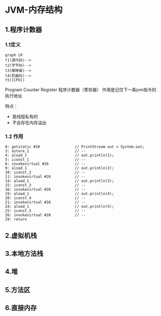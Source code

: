 # JVM-内存结构

## 1.程序计数器

### 1.1定义

```mermaid
graph LR
t1(源代码)-->
t2(字节码)-->
t3(解释器)-->
t4(机器码)-->
t5([CPU])
```

Program Counter Register 程序计数器（寄存器）
作用是记住下一条jvm指令的执行地址

特点：

- 是线程私有的
- 不会存在内存溢出  



### 1.2 作用

```
0: getstatic #20 				// PrintStream out = System.out;
3: astore_1 					// --
4: aload_1 						// out.println(1);
5: iconst_1 					// --
6: invokevirtual #26 			// --
9: aload_1 						// out.println(2);
10: iconst_2 					// --
11: invokevirtual #26 			// --
14: aload_1						// out.println(3);
15: iconst_3 					// --
16: invokevirtual #26 			// --
19: aload_1 					// out.println(4);
20: iconst_4 					// --
21: invokevirtual #26 			// --
24: aload_1 					// out.println(5);
25: iconst_5					// --
26: invokevirtual #26 			// --
29: return
```





## 2.虚拟机栈





## 3.本地方法栈





## 4.堆





## 5.方法区





## 6.直接内存

